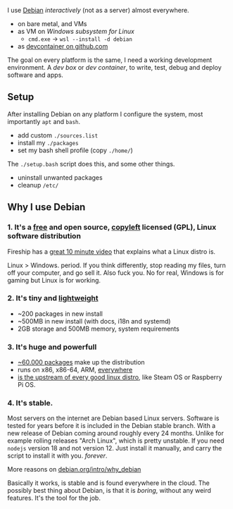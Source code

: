 I use [Debian](https://debian.org/) _interactively_ (not as a server) almost everywhere.

- on bare metal, and VMs
- as VM on _Windows subsystem for Linux_
  - `cmd.exe` -> `wsl --install -d debian`
- as [devcontainer on github.com](https://github.com/features/codespaces)

The goal on every platform is the same, I need a working development environment. A _dev box_ or _dev container_, to write, test, debug and deploy software and apps.

## Setup

After installing Debian on any platform I configure the system, most importantly `apt` and `bash`.

- add custom `./sources.list`
- install my `./packages`
- set my bash shell profile (copy `./home/`)

The `./setup.bash` script does this, and some other things.

- uninstall unwanted packages
- cleanup `/etc/`

## Why I use Debian

### 1. It's a [free](https://www.debian.org/intro/free) and open source, [copyleft](https://en.wikipedia.org/wiki/Copyleft) licensed (GPL), Linux software distribution

Fireship has a [great 10 minute video](https://www.youtube.com/watch?v=ShcR4Zfc6Dw) that explains what a Linux distro is.

Linux > Windows. period. If you think differently, stop reading my files, turn off your computer, and go sell it. Also fuck you. No for real, Windows is for gaming but Linux is for working.

### 2. It's tiny and [lightweight](https://www.debian.org/releases/stable/amd64/ch03s04.en.html)

- ~200 packages in new install
- ~500MB in new install (with docs, i18n and systemd)
- 2GB storage and 500MB memory, system requirements

### 3. It's huge and powerfull

- [~60.000 packages](https://packages.debian.org/stable/) make up the distribution
- runs on x86, x86-64, ARM, [everywhere](https://www.debian.org/ports/)
- [is the upstream of every good linux distro](https://upload.wikimedia.org/wikipedia/commons/b/b5/Linux_Distribution_Timeline_21_10_2021.svg), like Steam OS or Raspberry Pi OS.

### 4. It's stable.

Most servers on the internet are Debian based Linux servers. Software is tested for years before it is included in the Debian stable branch. With a new release of Debian coming around roughly every 24 months. Unlike for example rolling releases "Arch Linux", which is pretty unstable. If you need `nodejs` version 18 and not version 12. Just install it manually, and carry the script to install it with you. _forever_.

More reasons on [debian.org/intro/why_debian](https://www.debian.org/intro/why_debian)

Basically it works, is stable and is found everywhere in the cloud. The possibly best thing about Debian, is that it is _boring_, without any weird features. It's the tool for the job.
